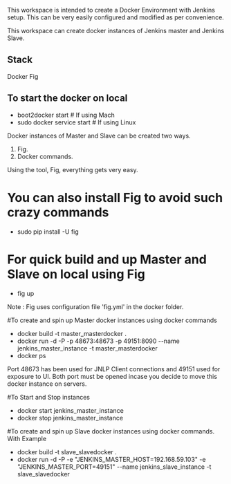 This workspace is intended to create a Docker Environment with Jenkins setup. This can be very easily configured and modified as per convenience.

This workspace can create docker instances of Jenkins master and Jenkins Slave.


## Stack
Docker
Fig

## To start the docker on local
* boot2docker start   # If using Mach
* sudo docker service start # If using Linux

Docker instances of Master and Slave can be created two ways.

1. Fig.
2. Docker commands.

Using the tool, Fig, everything gets very easy.
# You can also install Fig to avoid such crazy commands
* sudo pip install -U fig


# For quick build and up Master and Slave on local using Fig
* fig up

Note : Fig uses configuration file 'fig.yml' in the docker folder.


#To create and spin up Master docker instances using docker commands
* docker build -t master_masterdocker .
* docker run -d -P -p 48673:48673 -p 49151:8090 --name jenkins_master_instance -t master_masterdocker
* docker ps

Port 48673 has been used for JNLP Client connections and 49151 used for exposure to UI.
Both port must be opened incase you decide to move this docker instance on servers.

#To Start and Stop instances
* docker start jenkins_master_instance
* docker stop jenkins_master_instance


#To create and spin up Slave docker instances using docker commands. With Example
* docker build -t slave_slavedocker .
* docker run -d -P -e "JENKINS_MASTER_HOST=192.168.59.103" -e "JENKINS_MASTER_PORT=49151" --name jenkins_slave_instance -t slave_slavedocker